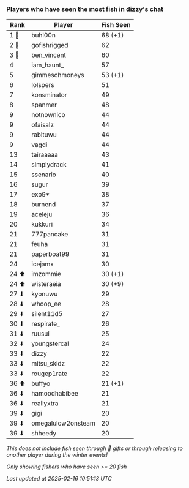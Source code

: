 ### Players who have seen the most fish in dizzy's chat
| Rank | Player | Fish Seen |
|------|--------|-----------|
| 1 🥇  | buhl00n  | 68 (+1) |
| 2 🥈  | gofishrigged  | 62 |
| 3 🥉  | ben_vincent  | 60 |
| 4  | iam_haunt_  | 57 |
| 5  | gimmeschmoneys  | 53 (+1) |
| 6  | lolspers  | 51 |
| 7  | konsminator  | 49 |
| 8  | spanmer  | 48 |
| 9  | notnownico  | 44 |
| 9  | ofaisalz  | 44 |
| 9  | rabituwu  | 44 |
| 9  | vagdi  | 44 |
| 13  | tairaaaaa  | 43 |
| 14  | simplydrack  | 41 |
| 15  | ssenario  | 40 |
| 16  | sugur  | 39 |
| 17  | exo9*  | 38 |
| 18  | burnend  | 37 |
| 19  | aceleju  | 36 |
| 20  | kukkuri  | 34 |
| 21  | 777pancake  | 31 |
| 21  | feuha  | 31 |
| 21  | paperboat99  | 31 |
| 24  | icejamx  | 30 |
| 24 ⬆ | imzommie  | 30 (+1) |
| 24 ⬆ | wisteraeia  | 30 (+9) |
| 27 ⬇ | kyonuwu  | 29 |
| 28 ⬇ | whoop_ee  | 28 |
| 29 ⬇ | silent11d5  | 27 |
| 30 ⬇ | respirate_  | 26 |
| 31 ⬇ | ruusui  | 25 |
| 32 ⬇ | youngstercal  | 24 |
| 33 ⬇ | dizzy  | 22 |
| 33 ⬇ | mitsu_skidz  | 22 |
| 33 ⬇ | rougep1rate  | 22 |
| 36 ⬆ | buffyo  | 21 (+1) |
| 36 ⬇ | hamoodhabibee  | 21 |
| 36 ⬇ | reallyxtra  | 21 |
| 39 ⬇ | gigi  | 20 |
| 39 ⬇ | omegalulow2onsteam  | 20 |
| 39 ⬇ | shheedy  | 20 |

_This does not include fish seen through 🎁 gifts or through releasing to another player during the winter events!_

_Only showing fishers who have seen >= 20 fish_

_Last updated at 2025-02-16 10:51:13 UTC_